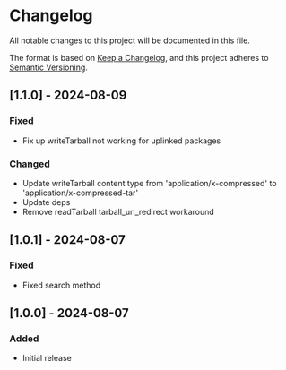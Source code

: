 # Changelog
All notable changes to this project will be documented in this file.

The format is based on [Keep a Changelog](https://keepachangelog.com/en/1.0.0/),
and this project adheres to [Semantic Versioning](https://semver.org/spec/v2.0.0.html).

## [1.1.0] - 2024-08-09

### Fixed

- Fix up writeTarball not working for uplinked packages

### Changed

- Update writeTarball content type from 'application/x-compressed' to 'application/x-compressed-tar'
- Update deps
- Remove readTarball tarball_url_redirect workaround

## [1.0.1] - 2024-08-07

### Fixed

- Fixed search method

## [1.0.0] - 2024-08-07

### Added

- Initial release
